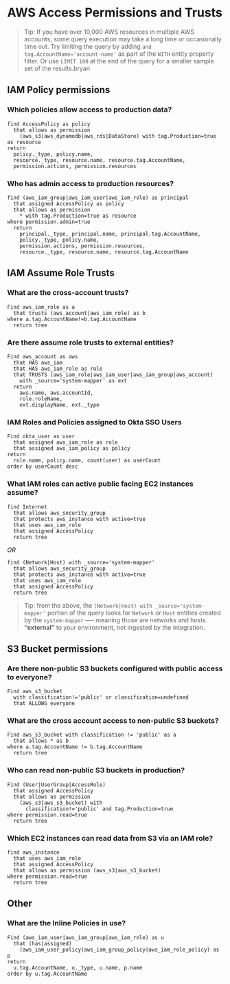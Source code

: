 # AWS Access Permissions and Trusts

> Tip: If you have over 10,000 AWS resources in multiple AWS accounts, some query execution may take a long time or occasionally time out. Try limiting the query by adding `and tag.AccountName='account-name'` as part of the `WITH` entity property filter. Or use `LIMIT 100` at the end of the query for a smaller sample set of the results.bryan

## IAM Policy permissions

### Which policies allow access to production data?

```j1ql
find AccessPolicy as policy
  that allows as permission
    (aws_s3|aws_dynamodb|aws_rds|DataStore) with tag.Production=true as resource
return
  policy._type, policy.name,
  resource._type, resource.name, resource.tag.AccountName,
  permission.actions, permission.resources
```

### Who has admin access to production resources?

```j1ql
find (aws_iam_group|aws_iam_user|aws_iam_role) as principal
  that assigned AccessPolicy as policy
  that allows as permission
    * with tag.Production=true as resource
where permission.admin=true
  return
    principal._type, principal.name, principal.tag.AccountName,
    policy._type, policy.name,
    permission.actions, permission.resources,
    resource._type, resource.name, resource.tag.AccountName
```

## IAM Assume Role Trusts

### What are the cross-account trusts?

```j1ql
Find aws_iam_role as a
  that trusts (aws_account|aws_iam_role) as b
where a.tag.AccountName!=b.tag.AccountName
  return tree
```

### Are there assume role trusts to external entities?

```j1ql
Find aws_account as aws
  that HAS aws_iam
  that HAS aws_iam_role as role
  that TRUSTS (aws_iam_role|aws_iam_user|aws_iam_group|aws_account)
    with _source='system-mapper' as ext
  return
    aws.name, aws.accountId,
    role.roleName,
    ext.displayName, ext._type
```

### IAM Roles and Policies assigned to Okta SSO Users

```j1ql
Find okta_user as user
  that assigned aws_iam_role as role
  that assigned aws_iam_policy as policy
return
  role.name, policy.name, count(user) as userCount
order by userCount desc
```

### What IAM roles can active public facing EC2 instances assume?

```j1ql
find Internet
  that allows aws_security_group
  that protects aws_instance with active=true
  that uses aws_iam_role
  that assigned AccessPolicy
  return tree
```

_OR_

```j1ql
find (Network|Host) with _source='system-mapper'
  that allows aws_security_group
  that protects aws_instance with active=true
  that uses aws_iam_role
  that assigned AccessPolicy
  return tree
```

> Tip: from the above, the `(Network|Host) with _source='system-mapper'` portion of the query looks for `Network` or `Host` entities created by the `system-mapper` —- meaning those are networks and hosts **“external”** to your environment, not ingested by the integration.

## S3 Bucket permissions

### Are there non-public S3 buckets configured with public access to everyone?

```j1ql
Find aws_s3_bucket
  with classification!='public' or classification=undefined
  that ALLOWS everyone
```

### What are the cross account access to non-public S3 buckets?

```j1ql
Find aws_s3_bucket with classification != 'public' as a
  that allows * as b
where a.tag.AccountName != b.tag.AccountName
  return tree
```

### Who can read non-public S3 buckets in production?

```j1ql
Find (User|UserGroup|AccessRole)
  that assigned AccessPolicy
  that allows as permission
    (aws_s3|aws_s3_bucket) with
      classification!='public' and tag.Production=true
where permission.read=true
  return tree
```

### Which EC2 instances can read data from S3 via an IAM role?

```j1ql
find aws_instance
  that uses aws_iam_role
  that assigned AccessPolicy
  that allows as permission (aws_s3|aws_s3_bucket)
where permission.read=true
  return tree
```

## Other

### What are the Inline Policies in use?

```j1ql
Find (aws_iam_user|aws_iam_group|aws_iam_role) as u
  that (has|assigned)
    (aws_iam_user_policy|aws_iam_group_policy|aws_iam_role_policy) as p
return
  u.tag.AccountName, u._type, u.name, p.name
order by u.tag.AccountName
```
